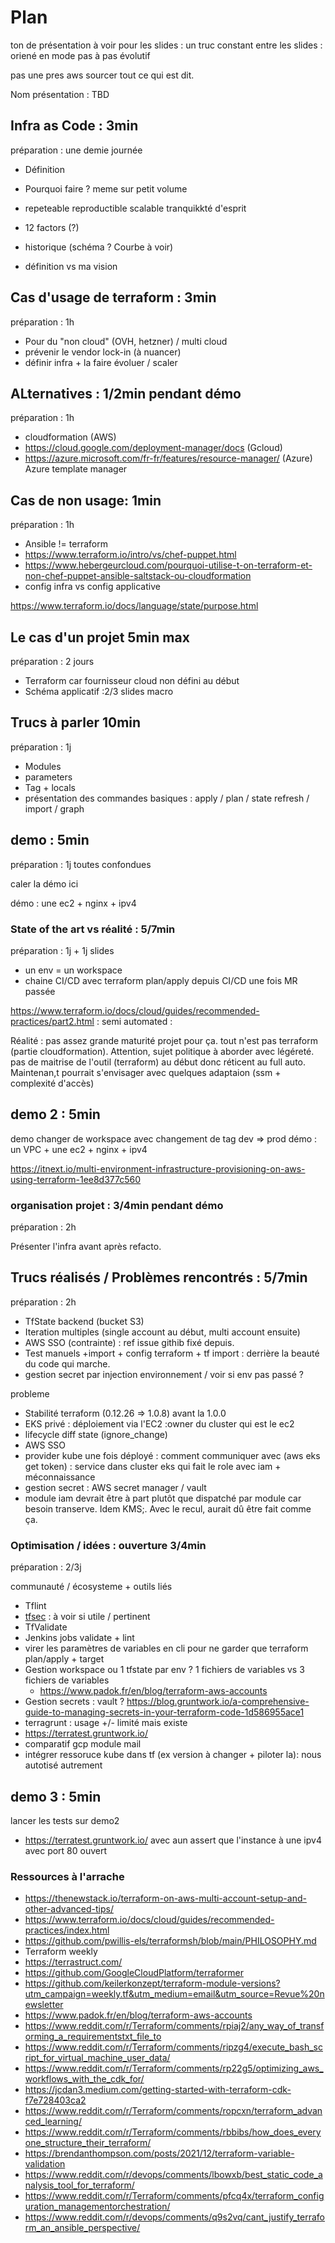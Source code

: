 # Plan

ton de présentation à voir pour les slides : un truc constant entre les slides : oriené en mode pas à pas évolutif

pas une pres aws sourcer tout ce qui est dit.

Nom présentation : TBD

## Infra as Code : 3min

préparation : une demie journée

- Définition
- Pourquoi faire ? meme sur petit volume

- repeteable reproductible scalable tranquikkté d'esprit
- 12 factors (?)

- historique (schéma ? Courbe à voir)
- définition vs ma vision

## Cas d'usage de terraform : 3min

préparation : 1h

- Pour du "non cloud" (OVH, hetzner) / multi cloud
- prévenir le vendor lock-in (à nuancer)
- définir infra + la faire évoluer / scaler

## ALternatives : 1/2min pendant démo

préparation : 1h

- cloudformation (AWS)
- <https://cloud.google.com/deployment-manager/docs> (Gcloud)
- <https://azure.microsoft.com/fr-fr/features/resource-manager/> (Azure) Azure template manager

## Cas de non usage: 1min

préparation : 1h

- Ansible != terraform
- <https://www.terraform.io/intro/vs/chef-puppet.html>
- <https://www.hebergeurcloud.com/pourquoi-utilise-t-on-terraform-et-non-chef-puppet-ansible-saltstack-ou-cloudformation>
- config infra vs config applicative

<https://www.terraform.io/docs/language/state/purpose.html>

## Le cas d'un projet 5min max

préparation : 2 jours

- Terraform car fournisseur cloud non défini au début
- Schéma applicatif :2/3 slides macro

## Trucs à parler 10min

préparation : 1j

- Modules
- parameters
- Tag + locals
- présentation des commandes basiques : apply / plan / state refresh / import / graph

## demo : 5min

préparation : 1j toutes confondues

caler la démo ici

démo : une ec2 + nginx + ipv4

### State of the art vs réalité : 5/7min

préparation : 1j + 1j slides

- un env = un workspace
- chaine CI/CD avec terraform plan/apply depuis CI/CD une fois MR passée

<https://www.terraform.io/docs/cloud/guides/recommended-practices/part2.html> : semi automated :

Réalité : pas assez grande maturité projet pour ça. tout n'est pas terraform (partie cloudformation). Attention, sujet
politique à aborder avec légéreté. pas de maitrise de l'outil (terraform) au début donc réticent au full auto.
Maintenan,t pourrait s'envisager avec quelques adaptaion (ssm + complexité d'accès)

## demo 2 : 5min

demo changer de workspace avec changement de tag dev => prod démo : un VPC + une ec2 + nginx + ipv4

<https://itnext.io/multi-environment-infrastructure-provisioning-on-aws-using-terraform-1ee8d377c560>

### organisation projet : 3/4min pendant démo

préparation : 2h

Présenter l'infra avant après refacto.

## Trucs réalisés / Problèmes rencontrés : 5/7min

préparation : 2h

- TfState backend (bucket S3)
- Iteration multiples (single account au début, multi account ensuite)
- AWS SSO (contrainte) : ref issue githib fixé depuis.
- Test manuels +import + config terraform + tf import : derrière la beauté du code qui marche.
- gestion secret par injection environnement / voir si env pas passé ?

probleme

- Stabilité terraform (0.12.26 => 1.0.8) avant la 1.0.0
- EKS privé : déploiement via l'EC2 :owner du cluster qui est le ec2
- lifecycle diff state (ignore_change)
- AWS SSO
- provider kube une fois déployé : comment communiquer avec (aws eks get token) : service dans cluster eks qui fait le
  role avec iam + méconnaissance
- gestion secret : AWS secret manager / vault
- module iam devrait être à part plutôt que dispatché par module car besoin transerve. Idem KMS;. Avec le recul, aurait
  dû être fait comme ça.

### Optimisation / idées : ouverture 3/4min

préparation : 2/3j

communauté / écosysteme + outils liés

- Tflint
- [tfsec](https://github.com/aquasecurity/tfsec) : à voir si utile / pertinent
- TfValidate
- Jenkins jobs validate + lint
- virer les paramètres de variables en cli pour ne garder que terraform plan/apply + target
- Gestion workspace ou 1 tfstate par env ? 1 fichiers de variables vs 3 fichiers de variables
  - <https://www.padok.fr/en/blog/terraform-aws-accounts>
- Gestion secrets : vault ? <https://blog.gruntwork.io/a-comprehensive-guide-to-managing-secrets-in-your-terraform-code-1d586955ace1>
- terragrunt : usage +/- limité mais existe
- <https://terratest.gruntwork.io/>
- comparatif gcp module mail
- intégrer ressoruce kube dans tf (ex version à changer + piloter la): nous autotisé autrement

## demo 3 : 5min

lancer les tests sur demo2

- <https://terratest.gruntwork.io/> avec aun assert que l'instance à une ipv4 avec port 80 ouvert

### Ressources à l'arrache

- <https://thenewstack.io/terraform-on-aws-multi-account-setup-and-other-advanced-tips/>
- <https://www.terraform.io/docs/cloud/guides/recommended-practices/index.html>
- <https://github.com/pwillis-els/terraformsh/blob/main/PHILOSOPHY.md>
- Terraform weekly
- <https://terrastruct.com/>
- <https://github.com/GoogleCloudPlatform/terraformer>
- <https://github.com/keilerkonzept/terraform-module-versions?utm_campaign=weekly.tf&utm_medium=email&utm_source=Revue%20newsletter>
- <https://www.padok.fr/en/blog/terraform-aws-accounts>
- <https://www.reddit.com/r/Terraform/comments/rpiaj2/any_way_of_transforming_a_requirementstxt_file_to>
- <https://www.reddit.com/r/Terraform/comments/ripzg4/execute_bash_script_for_virtual_machine_user_data/>
- <https://www.reddit.com/r/Terraform/comments/rp22g5/optimizing_aws_workflows_with_the_cdk_for/>
- <https://jcdan3.medium.com/getting-started-with-terraform-cdk-f7e728403ca2>
- <https://www.reddit.com/r/Terraform/comments/ropcxn/terraform_advanced_learning/>
- <https://www.reddit.com/r/Terraform/comments/rbbibs/how_does_everyone_structure_their_terraform/>
- <https://brendanthompson.com/posts/2021/12/terraform-variable-validation>
- <https://www.reddit.com/r/devops/comments/lbowxb/best_static_code_analysis_tool_for_terraform/>
- <https://www.reddit.com/r/Terraform/comments/pfcq4x/terraform_configuration_managementorchestration/>
- <https://www.reddit.com/r/devops/comments/q9s2vq/cant_justify_terraform_an_ansible_perspective/>
